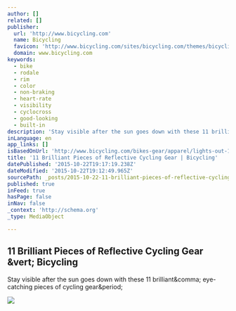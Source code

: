 ```yaml
---
author: []
related: []
publisher:
  url: 'http://www.bicycling.com'
  name: Bicycling
  favicon: 'http://www.bicycling.com/sites/bicycling.com/themes/bicycling/favicon.ico'
  domain: www.bicycling.com
keywords:
  - bike
  - rodale
  - rim
  - color
  - non-braking
  - heart-rate
  - visibility
  - cyclocross
  - good-looking
  - built-in
description: 'Stay visible after the sun goes down with these 11 brilliant, eye-catching pieces of cycling gear.'
inLanguage: en
app_links: []
isBasedOnUrl: 'http://www.bicycling.com/bikes-gear/apparel/lights-out-11-pieces-brilliantly-reflective-cycling-gear?cid=soc_BICYCLING%20magazine%20-%20bicyclingmag_FBPAGE_Bicycling__'
title: '11 Brilliant Pieces of Reflective Cycling Gear | Bicycling'
datePublished: '2015-10-22T19:17:19.238Z'
dateModified: '2015-10-22T19:12:49.965Z'
sourcePath: _posts/2015-10-22-11-brilliant-pieces-of-reflective-cycling-gear-or-bicycling.md
published: true
inFeed: true
hasPage: false
inNav: false
_context: 'http://schema.org'
_type: MediaObject

---
```

<article style=""><h1>11 Brilliant Pieces of Reflective Cycling Gear &amp;vert; Bicycling</h1><p>Stay visible after the sun goes down with these 11 brilliant&amp;comma; eye-catching pieces of cycling gear&amp;period;</p><img src="http://www.bicycling.com/sites/bicycling.com/files/styles/slideshow-desktop/public/Fiks-Reflective%20Wheel%20Stripes.jpg?itok=rfRI3k-t" /></article>